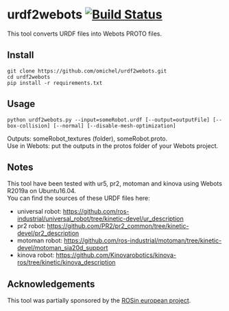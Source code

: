 # urdf2webots [![Build Status](https://travis-ci.org/omichel/urdf2webots.svg?branch=master)](https://travis-ci.org/omichel/urdf2webots)

This tool converts URDF files into Webots PROTO files.

## Install

```
git clone https://github.com/omichel/urdf2webots.git
cd urdf2webots
pip install -r requirements.txt
```

## Usage

`python urdf2webots.py --input=someRobot.urdf [--output=outputFile] [--box-collision] [--normal] [--disable-mesh-optimization]`

Outputs: someRobot_textures (folder), someRobot.proto.  
Use in Webots: put the outputs in the protos folder of your Webots project.

## Notes
This tool have been tested with ur5, pr2, motoman and kinova using Webots R2019a on Ubuntu16.04.  
You can find the sources of these URDF files here:  
  - universal robot: https://github.com/ros-industrial/universal_robot/tree/kinetic-devel/ur_description  
  - pr2 robot: https://github.com/PR2/pr2_common/tree/kinetic-devel/pr2_description  
  - motoman robot: https://github.com/ros-industrial/motoman/tree/kinetic-devel/motoman_sia20d_support
  - kinova robot: https://github.com/Kinovarobotics/kinova-ros/tree/kinetic/kinova_description

## Acknowledgements

This tool was partially sponsored by the [ROSin european project](http://rosin-project.eu/ftp/cross-platform-ros-simulation-for-mobile-manipulators).
